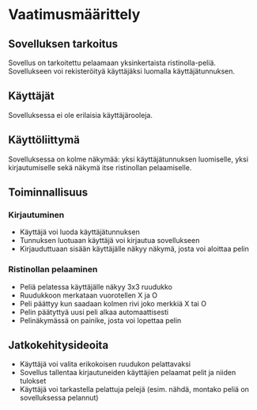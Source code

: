 # Vaatimusmäärittely

## Sovelluksen tarkoitus

Sovellus on tarkoitettu pelaamaan yksinkertaista ristinolla-peliä. Sovellukseen voi rekisteröityä käyttäjäksi luomalla käyttäjätunnuksen.

## Käyttäjät

Sovelluksessa ei ole erilaisia käyttäjärooleja. 

## Käyttöliittymä

Sovelluksessa on kolme näkymää: yksi käyttäjätunnuksen luomiselle, yksi kirjautumiselle sekä näkymä itse ristinollan pelaamiselle.

## Toiminnallisuus

### Kirjautuminen

- Käyttäjä voi luoda käyttäjätunnuksen
- Tunnuksen luotuaan käyttäjä voi kirjautua sovellukseen
- Kirjauduttuaan sisään käyttäjälle näkyy näkymä, josta voi aloittaa pelin

### Ristinollan pelaaminen

- Peliä pelatessa käyttäjälle näkyy 3x3 ruudukko
- Ruudukkoon merkataan vuorotellen X ja O
- Peli päättyy kun saadaan kolmen rivi joko merkkiä X tai O
- Pelin päätyttyä uusi peli alkaa automaattisesti
- Pelinäkymässä on painike, josta voi lopettaa pelin

## Jatkokehitysideoita

- Käyttäjä voi valita erikokoisen ruudukon pelattavaksi
- Sovellus tallentaa kirjautuneiden käyttäjien pelaamat pelit ja niiden tulokset
- Käyttäjä voi tarkastella pelattuja pelejä (esim. nähdä, montako peliä on sovelluksessa pelannut)
